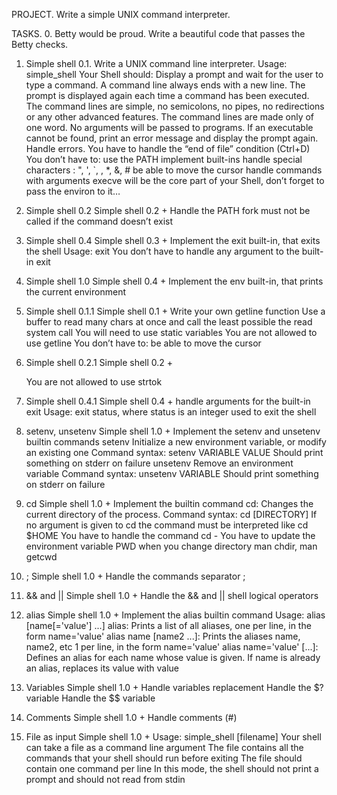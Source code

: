 PROJECT.
Write a simple UNIX command interpreter.

TASKS.
0. Betty would be proud.
Write a beautiful code that passes the Betty checks.

1. Simple shell 0.1.
Write a UNIX command line interpreter.
	Usage: simple_shell
Your Shell should:
	Display a prompt and wait for the user to type a command. A command line always ends with a new line.
	The prompt is displayed again each time a command has been executed.
	The command lines are simple, no semicolons, no pipes, no redirections or any other advanced features.
	The command lines are made only of one word. No arguments will be passed to programs.
	If an executable cannot be found, print an error message and display the prompt again.
	Handle errors.
	You have to handle the “end of file” condition (Ctrl+D)
You don’t have to:
	use the PATH
	implement built-ins
	handle special characters : ", ', `, \, *, &, #
	be able to move the cursor
	handle commands with arguments
execve will be the core part of your Shell, don’t forget to pass the environ to it…

2. Simple shell 0.2
Simple shell 0.2 +
	Handle the PATH
	fork must not be called if the command doesn’t exist

4. Simple shell 0.4
Simple shell 0.3 +
	Implement the exit built-in, that exits the shell
	Usage: exit
	You don’t have to handle any argument to the built-in exit

5. Simple shell 1.0
Simple shell 0.4 +
	Implement the env built-in, that prints the current environment

6. Simple shell 0.1.1
Simple shell 0.1 +
	Write your own getline function
	Use a buffer to read many chars at once and call the least possible the read system call
	You will need to use static variables
	You are not allowed to use getline
You don’t have to:
	be able to move the cursor

7. Simple shell 0.2.1
Simple shell 0.2 +

	You are not allowed to use strtok

8. Simple shell 0.4.1
Simple shell 0.4 +
	handle arguments for the built-in exit
	Usage: exit status, where status is an integer used to exit the shell

9. setenv, unsetenv
Simple shell 1.0 +
Implement the setenv and unsetenv builtin commands
setenv
	Initialize a new environment variable, or modify an existing one
	Command syntax: setenv VARIABLE VALUE
	Should print something on stderr on failure
unsetenv
	Remove an environment variable
	Command syntax: unsetenv VARIABLE
	Should print something on stderr on failure

10. cd
Simple shell 1.0 +
Implement the builtin command cd:
	Changes the current directory of the process.
	Command syntax: cd [DIRECTORY]
	If no argument is given to cd the command must be interpreted like cd $HOME
	You have to handle the command cd -
	You have to update the environment variable PWD when you change directory
man chdir, man getcwd

11. ;
Simple shell 1.0 +
	Handle the commands separator ;

12. && and ||
Simple shell 1.0 +
	Handle the && and || shell logical operators

13. alias
Simple shell 1.0 +
Implement the alias builtin command
	Usage: alias [name[='value'] ...]
	alias: Prints a list of all aliases, one per line, in the form name='value'
	alias name [name2 ...]: Prints the aliases name, name2, etc 1 per line, in the form name='value'
	alias name='value' [...]: Defines an alias for each name whose value is given. If name is already an alias, replaces its value with value

14. Variables
Simple shell 1.0 +
	Handle variables replacement
	Handle the $? variable
	Handle the $$ variable

15. Comments
Simple shell 1.0 +
	Handle comments (#)

16. File as input
Simple shell 1.0 +
	Usage: simple_shell [filename]
	Your shell can take a file as a command line argument
	The file contains all the commands that your shell should run before exiting
	The file should contain one command per line
	In this mode, the shell should not print a prompt and should not read from stdin
